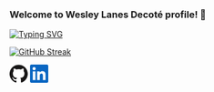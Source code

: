 ### Welcome to Wesley Lanes Decoté profile! 👋

[![Typing SVG](https://readme-typing-svg.herokuapp.com?color=F79602&lines=Full+Stack+Developer+)](https://git.io/typing-svg)

[![GitHub Streak](http://github-readme-streak-stats.herokuapp.com?user=WesleyLanes&theme=highcontrast)](https://git.io/streak-stats)



<p align="left">
  <a href="https://github.com/WesleyLanes"><img alt="GitHub" height="32" width="32" src="assets/github.svg"></a>
  <a href="https://linkedin.com/in/wesleydecote"><img alt="LinkedIn" height="32" width="32" src="assets/linkedin.svg"></a>
</p>
